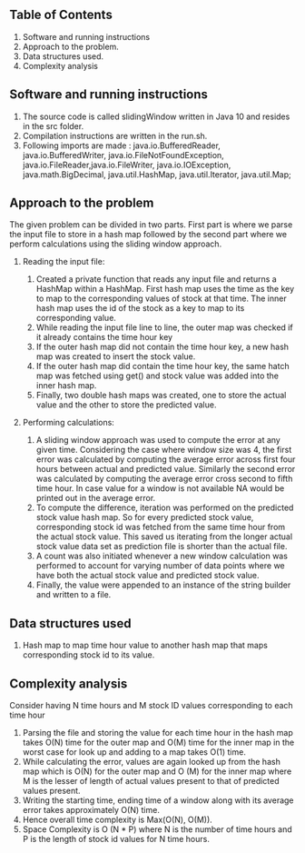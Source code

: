 ## Table of Contents
1. Software and running instructions
1. Approach to the problem.
1. Data structures used.
1. Complexity analysis

## Software and running instructions
1. The source code is called slidingWindow written in Java 10 and resides in the src folder.
1. Compilation instructions are written in the run.sh.
1. Following imports are made : java.io.BufferedReader, java.io.BufferedWriter, java.io.FileNotFoundException, java.io.FileReader,java.io.FileWriter, java.io.IOException, java.math.BigDecimal, java.util.HashMap, java.util.Iterator, java.util.Map;

## Approach to the problem
The given problem can be divided in two parts. First part is where we parse the input file to store in a hash map followed by the second part where we perform calculations using the sliding window approach.

1. Reading the input file:

    1. Created a private function that reads any input file and returns a HashMap within a HashMap. First hash map uses the time as the        key to map to the corresponding values of stock at that time. The inner hash map uses the id of the stock as a key to map to its        corresponding value.
    1. While reading the input file line to line, the outer map was checked if it already contains the time hour key
    1. If the outer hash map did not contain the time hour key, a new hash map was created to insert the stock value.
    1. If the outer hash map did contain the time hour key, the same hatch map was fetched using get() and stock value was added into          the inner hash map.
    1. Finally, two double hash maps was created, one to store the actual value and the other to store the predicted value.

1. Performing calculations:

    1. A sliding window approach was used to compute the error at any given time. Considering the case where window size was          4, the first error was calculated by computing the average error across first four hours between actual and predicted value.            Similarly the second error was calculated by computing the average error cross second to fifth time hour. In case value for a            window is not available NA would be printed out in the average error.
    1. To compute the difference, iteration was performed on the predicted stock value hash map. So for every predicted stock value,            corresponding stock id was fetched from the same time hour from the actual stock value. This saved us iterating from the longer          actual stock value data set as prediction file is shorter than the actual file.
    1. A count was also initiated whenever a new window calculation was performed to account for varying number of data points where we        have both the actual stock value and predicted stock value.
    1. Finally, the value were appended to an instance of the string builder and written to a file.
    
## Data structures used
1. Hash map to map time hour value to another hash map that maps corresponding stock id to its value.

## Complexity analysis
Consider having N time hours and M stock ID values corresponding to each time hour

1. Parsing the file and storing the value for each time hour in the hash map takes O(N) time for the outer map and O(M) time for the        inner map in the worst case for look up and adding to a map takes O(1) time.
1. While calculating the error, values are again looked up from the hash map which is O(N) for the outer map and O (M) for the inner map    where M is the lesser of length of actual values present to that of predicted values present.
1. Writing the starting time, ending time of a window along with its average error takes approximately O(N) time.
1. Hence overall time complexity is Max(O(N), O(M)).
1. Space Complexity is O (N * P) where N is the number of time hours and P is the length of stock id values for N time hours.
